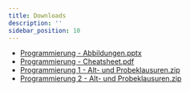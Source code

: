 ```yaml
---
title: Downloads
description: ''
sidebar_position: 10
---
```


- [Programmierung - Abbildungen.pptx](https://github.com/jappuccini/java-docs/files/11428579/Programmierung.-.Abbildungen.pptx)
- [Programmierung - Cheatsheet.pdf](https://github.com/jappuccini/java-docs/files/11428580/Programmierung.-.Cheatsheet.pdf)
- [Programmierung 1 - Alt- und Probeklausuren.zip](https://github.com/appenmaier/programming/files/10235160/Programmierung.1.-.Alt-.und.Probeklausuren.zip)
- [Programmierung 2 - Alt- und Probeklausuren.zip](https://github.com/jappuccini/java-docs/files/11428599/Programmierung.2.-.Alt-.und.Probeklausuren.zip)
